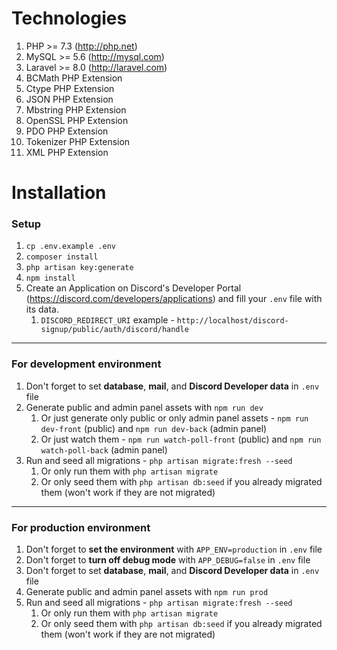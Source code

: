 # Technologies

1. PHP >= 7.3 (http://php.net)
1. MySQL >= 5.6 (http://mysql.com)
1. Laravel >= 8.0 (http://laravel.com)
1. BCMath PHP Extension
1. Ctype PHP Extension
1. JSON PHP Extension
1. Mbstring PHP Extension
1. OpenSSL PHP Extension
1. PDO PHP Extension
1. Tokenizer PHP Extension
1. XML PHP Extension

# Installation

### Setup

1. `cp .env.example .env`
1. `composer install`
1. `php artisan key:generate`
1. `npm install`
1. Create an Application on Discord's Developer Portal (https://discord.com/developers/applications) and fill your `.env` file with its data.
    1. `DISCORD_REDIRECT_URI` example - `http://localhost/discord-signup/public/auth/discord/handle`
___

### For development environment

1. Don't forget to set __database__, __mail__, and __Discord Developer data__ in `.env` file
1. Generate public and admin panel assets with `npm run dev`
	1. Or just generate only public or only admin panel assets - `npm run dev-front` (public) and `npm run dev-back` (admin panel)
	1. Or just watch them - `npm run watch-poll-front` (public) and `npm run watch-poll-back` (admin panel)
1. Run and seed all migrations - `php artisan migrate:fresh --seed`
	1. Or only run them with `php artisan migrate`
	1. Or only seed them with `php artisan db:seed` if you already migrated them (won't work if they are not migrated)
___

### For production environment

1. Don't forget to __set the environment__ with `APP_ENV=production` in `.env` file
1. Don't forget to __turn off debug mode__ with `APP_DEBUG=false` in `.env` file
1. Don't forget to set __database__, __mail__, and __Discord Developer data__ in `.env` file
1. Generate public and admin panel assets with `npm run prod`
1. Run and seed all migrations - `php artisan migrate:fresh --seed`
	1. Or only run them with `php artisan migrate`
	1. Or only seed them with `php artisan db:seed` if you already migrated them (won't work if they are not migrated)
